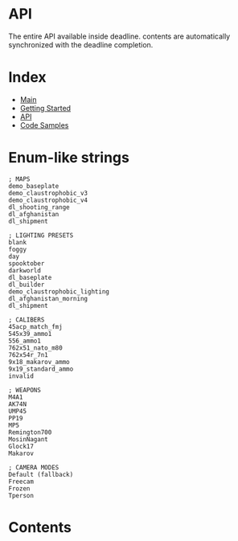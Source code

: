 # API

The entire API available inside deadline. contents are automatically synchronized with the deadline completion.

# Index

-   [Main](./Main.html)
-   [Getting Started](./GettingStarted.html)
-   [API](./Api.html)
-   [Code Samples](./Samples.html)

# Enum-like strings

```
; MAPS
demo_baseplate
demo_claustrophobic_v3
demo_claustrophobic_v4
dl_shooting_range
dl_afghanistan
dl_shipment
```

```
; LIGHTING PRESETS
blank
foggy
day
spooktober
darkworld
dl_baseplate
dl_builder
demo_claustrophobic_lighting
dl_afghanistan_morning
dl_shipment
```

```
; CALIBERS
45acp_match_fmj
545x39_ammo1
556_ammo1
762x51_nato_m80
762x54r_7n1
9x18_makarov_ammo
9x19_standard_ammo
invalid
```

```
; WEAPONS
M4A1
AK74N
UMP45
PP19
MP5
Remington700
MosinNagant
Glock17
Makarov
```

```
; CAMERA MODES
Default (fallback)
Freecam
Frozen
Tperson
```

# Contents

<div id="__contents__" style="list-style-type: none">

</div>

<script defer>
    fetch("https://raw.githubusercontent.com/phunanon/Insitux/master/integrations/Deadline.json").then((response) => {
        response.text().then((data) => {
            let parsed = JSON.parse(data);
            let doc = document.getElementById("__contents__");
            doc.innerText = "";

            for (i in parsed) {
                let code = "";

                for (other_i in parsed[i].list) {
                    code += parsed[i].list[other_i].directory + "\n";
                    parsed[i].list[other_i].description.forEach((element) => {
                        code += element + "\n";
                    });
                    code += "<br>\n<br/>";
                }

                let list_item = document.createElement("li");
                let title = document.createElement("h1");
                title.innerText = i;
                let description = document.createElement("p");
                description.innerText = parsed[i].description;
                let pre = document.createElement("pre");
                let code_element = document.createElement("code");
                pre.appendChild(code_element);
                code_element.innerHTML = code;

                list_item.appendChild(title);
                list_item.appendChild(description);
                list_item.appendChild(pre);

                doc.appendChild(list_item);
            }
        });
    });
</script>
